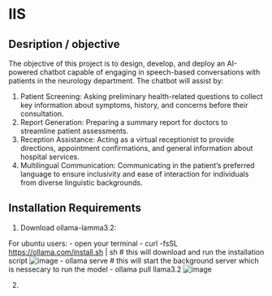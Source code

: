 # IIS

## Desription / objective 
The objective of this project is to design, develop, and deploy an AI-powered chatbot capable of
engaging in speech-based conversations with patients in the neurology department. The
chatbot will assist by:
1. Patient Screening: Asking preliminary health-related questions to collect key
information about symptoms, history, and concerns before their consultation.
2. Report Generation: Preparing a summary report for doctors to streamline patient
assessments.
3. Reception Assistance: Acting as a virtual receptionist to provide directions,
appointment confirmations, and general information about hospital services.
4. Multilingual Communication: Communicating in the patient’s preferred language to
ensure inclusivity and ease of interaction for individuals from diverse linguistic
backgrounds.

## Installation Requirements

1) Download ollama-lamma3.2:

  For ubuntu users:
    - open your terminal
    - curl -fsSL https://ollama.com/install.sh | sh  # this will download and run the installation script
      ![image](https://github.com/user-attachments/assets/5333c1e2-b269-4e99-bab3-8ce515e538ab)
    - ollama serve # this will start the background server which is nessecary to run the model 
    - ollama pull llama3.2
      ![image](https://github.com/user-attachments/assets/e60550e8-43ab-4dca-9a9b-25b37803136a)
   
2) 
